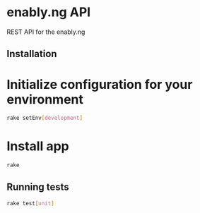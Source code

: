 # enably.ng API

REST API for the enably.ng

## Installation

# Initialize configuration for your environment
```bash
rake setEnv[development]
```

# Install app
```bash
rake
```

## Running tests

```bash
rake test[unit]
```
